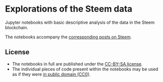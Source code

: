 # Explorations of the Steem data

Jupyter notebooks with basic descriptive analysis of the data in the Steem blockchain.

The notebooks accompany the [corresponding posts on Steem](https://steemit.com/howto/@konstantint/diy-steemit-statistics-with-python-part-8-daily-hit-parades).

## License

 * The notebooks in full are published under the [CC-BY-SA license](https://creativecommons.org/licenses/by-sa/4.0/legalcode).
 * The individual pieces of code present within the notebooks may be used as if they were [in public domain (CC0)](https://creativecommons.org/share-your-work/public-domain/cc0/).
